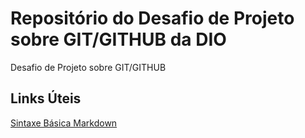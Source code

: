 # Repositório do Desafio de Projeto sobre GIT/GITHUB da DIO
Desafio de Projeto sobre GIT/GITHUB

## Links Úteis
[Sintaxe Básica Markdown](https://www.markdownguide.org/getting-started/)
